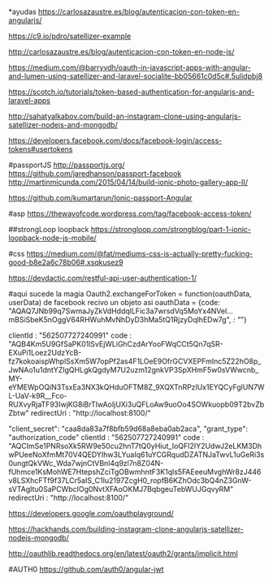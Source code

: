 *ayudas 
https://carlosazaustre.es/blog/autenticacion-con-token-en-angularjs/

https://c9.io/pdro/satellizer-example

http://carlosazaustre.es/blog/autenticacion-con-token-en-node-js/

https://medium.com/@barryvdh/oauth-in-javascript-apps-with-angular-and-lumen-using-satellizer-and-laravel-socialite-bb05661c0d5c#.5ulidpbj8

https://scotch.io/tutorials/token-based-authentication-for-angularjs-and-laravel-apps

http://sahatyalkabov.com/build-an-instagram-clone-using-angularjs-satellizer-nodejs-and-mongodb/


https://developers.facebook.com/docs/facebook-login/access-tokens#usertokens

#passportJS
http://passportjs.org/
https://github.com/jaredhanson/passport-facebook
http://martinmicunda.com/2015/04/14/build-ionic-photo-gallery-app-II/

https://github.com/kumartarun/Ionic-passport-Angular

#asp
https://thewayofcode.wordpress.com/tag/facebook-access-token/


##strongLoop loopback
https://strongloop.com/strongblog/part-1-ionic-loopback-node-js-mobile/

#css
https://medium.com/@fat/mediums-css-is-actually-pretty-fucking-good-b8e2a6c78b06#.xsqkusez9

https://devdactic.com/restful-api-user-authentication-1/


#aqui sucede la magia
 Oauth2.exchangeForToken = function(oauthData, userData) 
 de facebook recivo un objeto asi
 oauthData =  {code: "AQAQ7JNb99q7SwmaJyZkVdHddqlLFic3a7wrsdVq5MoYx4NVel…mBSiSbeK5nOggV64RHWuhMvNhDyD3hMa5tQ1RjzyDqlhEDw7g", _: "_"}

 clientId
:
"562507727240991"
code
:
"AQB4Km5U9GfSaPK01lSvEjWLiGhCzdArYooFWqCCt5Qn7qSR-EXuPi1Loez2UdzYcB-fz7kokoaispWhplSsXm5W7opPf2as4F1LOeE9OfrGCVXEPFmInc5Z22hO8p_JwNAo1u1dntYZIgQHLgkQgdyM7U2uzm12gnkVP3SpXHmF5w0sVWwcnb_MY-eYMEWpOQiN3TsxEa3NX3kQHduOFTM8Z_9XQXTnRPzlUx1EYQCyFglUN7WL-UaV-k9R__Fco-RUXvyRjaTF93IwjKG8iBrTIwAoIjUXi3uQFLoAw9uoOo4SOWkuopb09T2bvZbZbtw"
redirectUri
:
"http://localhost:8100/"


 "client_secret": "caa8da83a7f8bfb59d68a8eba0ab2aca",
    "grant_type": "authorization_code"
    clientId
:
"562507727240991"
code
:
"AQCImSe1PNRsoXk5RW9e50cu2hnT7tQ0yHiut_IoQFI2IY2UdwJ2eLKM3DhwPUeeNoXfmMt70V4QEDYIhw3LYuaIq61uYCGRqudDZATNJaTwvL1uGeRi3s0ungtQkVWc_Wda7wjnCtVBnl4q9zl7n8Z04N-fUhmce1KsMohWE7HtepshZciTgOBwmhntF3K1qls5FAEeeuMvghWr8zJ446v8LSXhcFTf9f37LCr5aIS_C1Iu2197ZcgH0_ropfB6KZhOdc3bQ4nZ3GnW-sVTAgItu0SaPCWbcIOg0NvtXFAoOKMJ7BqbgeuTebWUJGqvyRM"
redirectUri
:
"http://localhost:8100/"

https://developers.google.com/oauthplayground/



https://hackhands.com/building-instagram-clone-angularjs-satellizer-nodejs-mongodb/

http://oauthlib.readthedocs.org/en/latest/oauth2/grants/implicit.html

#AUTH0
https://github.com/auth0/angular-jwt